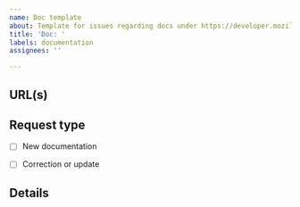 ```yaml
---
name: Doc template
about: Template for issues regarding docs under https://developer.mozilla.org/en-US/docs/Learn
title: 'Doc: '
labels: documentation
assignees: ''

---
```


## URL(s)
<!-- Please include the URL of the page(s) you are seeing the problem on, if it concerns one or more specific pages -->


## Request type
<!-- Select the appropriate option -->
- [ ] New documentation
- [ ] Correction or update


## Details
<!-- Tell us about the issue you saw. A clear description, links, and screenshots help us fix it faster. -->
